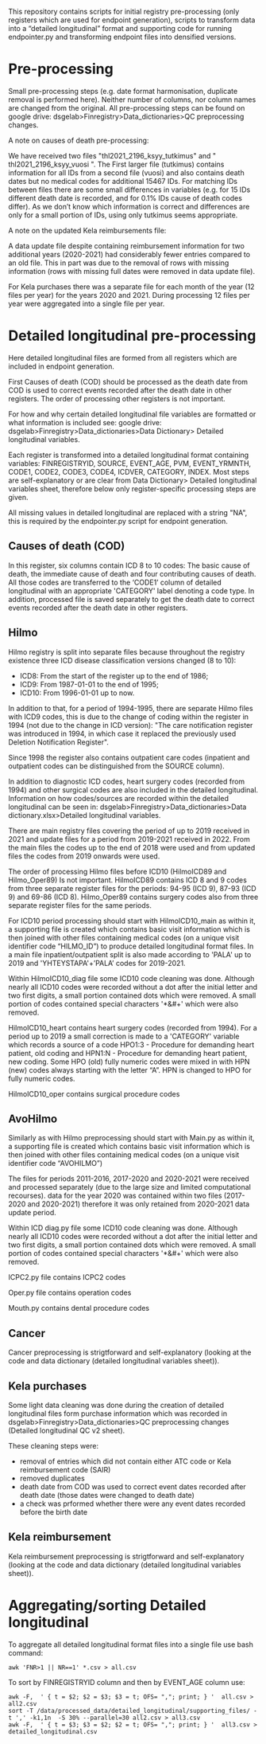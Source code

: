 This repository contains scripts for initial registry pre-processing (only registers which are used for endpoint generation), scripts to transform data into a “detailed longitudinal” format and supporting code for running endpointer.py and transforming endpoint files into densified versions.

# Pre-processing
Small pre-processing steps (e.g. date format harmonisation, duplicate removal is performed here). Neither number of columns, nor column names are changed from the original.
All pre-processing steps can be found on google drive: dsgelab>Finregistry>Data_dictionaries>QC preprocessing changes. 

A note on causes of death pre-processing:

We have received two files "thl2021_2196_ksyy_tutkimus" and " thl2021_2196_ksyy_vuosi ". The First larger file (tutkimus) contains information for all IDs from a second file (vuosi) and also contains death dates but no medical codes for additional 15467 IDs.  For matching IDs between files there are some small differences in variables (e.g. for 15 IDs different death date is recorded, and for 0.1% IDs cause of death codes differ). As we don’t know which information is correct and differences are only for a small portion of IDs, using only tutkimus seems appropriate.

A note on the updated Kela reimbursements file: 

A data update file despite containing reimbursement information for two additional years (2020-2021) had considerably fewer entries compared to an old file. This in part was due to the removal of rows with missing information (rows with missing full dates were removed in data update file).

For Kela purchases there was a separate file for each month of the year (12 files per year) for the years 2020 and 2021. During processing 12 files per year were aggregated into a single file per year. 

# Detailed longitudinal pre-processing

Here detailed longitudinal files are formed from all registers which are included in endpoint generation.

First Causes of death (COD) should be processed as the death date from COD is used to correct events recorded after the death date in other registers. The order of processing other registers is not important. 

For how and why certain detailed longitudinal file variables are formatted or what information is included see: google drive: dsgelab>Finregistry>Data_dictionaries>Data Dictionary> Detailed longitudinal variables.

Each register is transformed into a detailed longitudinal format containing variables: FINREGISTRYID, SOURCE, EVENT_AGE, PVM, EVENT_YRMNTH, CODE1, CODE2, CODE3, CODE4, ICDVER, CATEGORY, INDEX. Most steps are self-explanatory or are clear from Data Dictionary> Detailed longitudinal variables sheet, therefore below only register-specific processing steps are given.

All missing values in detailed longitudinal are replaced with a string "NA", this is required by the endpointer.py script for endpoint generation. 

##  Causes of death (COD)

In this register, six columns contain ICD 8 to 10 codes: The basic cause of death, the immediate cause of death and four contributing causes of death. All those codes are transferred to the ‘CODE1’ column of detailed longitudinal with an appropriate 'CATEGORY' label denoting a code type. 
In addition, processed file is saved separately to get the death date to correct events recorded after the death date in other registers.


## Hilmo 

Hilmo registry is split into separate files because throughout the registry existence three ICD disease classification versions changed (8 to 10):
* ICD8: From the start of the register up to the end of 1986;
* ICD9: From 1987-01-01 to the end of 1995;
* ICD10: From 1996-01-01 up to now.

In addition to that, for a period of 1994-1995, there are separate Hilmo files with ICD9 codes, this is due to the change of coding within the register in 1994 (not due to the change in ICD version): "The care notification register was introduced in 1994, in which case it replaced the previously used Deletion Notification Register".

Since 1998 the register also contains outpatient care codes (inpatient and outpatient codes can be distinguished from the SOURCE column).

In addition to diagnostic ICD codes, heart surgery codes (recorded from 1994) and other surgical codes are also included in the detailed longitudinal. Information on how codes/sources are recorded within the detailed longitudinal can be seen in: dsgelab>Finregistry>Data_dictionaries>Data dictionary.xlsx>Detailed longitudinal variables.

There are main registry files covering the period of up to 2019 received in 2021 and update files for a period from 2019-2021 received in 2022. From the main files the codes up to the end of 2018 were used and from updated files the codes from 2019 onwards were used.

The order of processing Hilmo files before ICD10 (HilmoICD89 and Hilmo_Oper89) Is not important. HilmoICD89 contains ICD 8 and 9 codes from three separate register files for the periods: 94-95 (ICD 9), 87-93 (ICD 9) and 69-86 (ICD 8). Hilmo_Oper89 contains surgery codes also from three separate register files for the same periods.

For ICD10 period processing should start with HilmoICD10_main as within it, a supporting file is created which contains basic visit information which is then joined with other files containing medical codes (on a unique visit identifier code “HILMO_ID”) to produce detailed longitudinal format files. In a main file inpatient/outpatient split is also made according to 'PALA' up to 2019 and 'YHTEYSTAPA'+’PALA’ codes for 2019-2021. 

Within HilmoICD10_diag file some ICD10 code cleaning was done. Although nearly all ICD10 codes were recorded without a dot after the initial letter and two first digits, a small portion contained dots which were removed. A small portion of codes contained special characters '*&#+' which were also removed. 

HilmoICD10_heart contains heart surgery codes (recorded from 1994). For a period up to 2019 a small correction is made to a 'CATEGORY' variable which records a source of a code  HPO1:3 - Procedure for demanding heart patient, old coding and HPN1:N - Procedure for demanding heart patient, new coding. Some HPO (old) fully numeric codes were mixed in with HPN (new) codes always starting with the letter “A”. HPN is changed to HPO for fully numeric codes.

HilmoICD10_oper contains surgical procedure codes

## AvoHilmo

Similarly as with Hilmo preprocessing should start with Main.py as within it, a supporting file is created which contains basic visit information which is then joined with other files containing medical codes (on a unique visit identifier code “AVOHILMO”)

The files for periods 2011-2016, 2017-2020 and 2020-2021 were received and processed separately (due to the large size and limited computational recourses). data for the year 2020 was contained within two files (2017-2020 and 2020-2021) therefore it was only retained from 2020-2021 data update period.

Within ICD diag.py file some ICD10 code cleaning was done. Although nearly all ICD10 codes were recorded without a dot after the initial letter and two first digits, a small portion contained dots which were removed. A small portion of codes contained special characters '*&#+' which were also removed. 

ICPC2.py file contains ICPC2 codes

Oper.py file contains operation codes

Mouth.py contains dental procedure codes


## Cancer

Cancer preprocessing is strigtforward and self-explanatory (looking at the code and data dictionary (detailed longitudinal variables sheet)).

## Kela purchases

Some light data cleaning was done during the creation of detailed longitudinal files form purchase information which was recorded in dsgelab>Finregistry>Data_dictionaries>QC preprocessing changes (Detailed longitudinal QC v2 sheet). 

These cleaning steps were: 
* removal of entries which did not contain either ATC code or Kela reimbursement code (SAIR)
* removed duplicates 
* death date from COD was used to correct event dates recorded after death date (those dates were changed to death date)
* a check was prformed whether there were any event dates recorded before the birth date

## Kela reimbursement

Kela reimbursement preprocessing is strigtforward and self-explanatory (looking at the code and data dictionary (detailed longitudinal variables sheet)).

# Aggregating/sorting Detailed longitudinal

To aggregate all detailed longitudinal format files into a single file use bash command: 

```console
awk 'FNR>1 || NR==1' *.csv > all.csv
```

To sort by FINREGISTRYID column and then by EVENT_AGE column use: 

```console
awk -F,  ' { t = $2; $2 = $3; $3 = t; OFS= ","; print; } '  all.csv > all2.csv
sort -T /data/processed_data/detailed_longitudinal/supporting_files/ -t ',' -k1,1n  -S 30% --parallel=30 all2.csv > all3.csv
awk -F,  ' { t = $3; $3 = $2; $2 = t; OFS= ","; print; } '  all3.csv > detailed_longitudinal.csv
```
